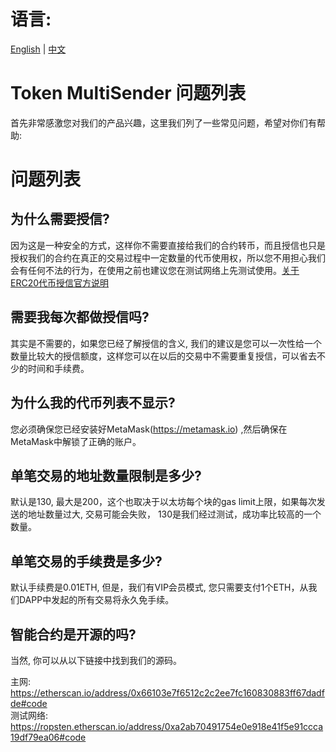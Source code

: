  # 语言:
[English](https://github.com/howeguo/Token-multisender/blob/master/FAQ.md)  | [中文](https://github.com/howeguo/Token-multisender/blob/master/FAQ_%E4%B8%AD%E6%96%87.md)

# Token MultiSender 问题列表

首先非常感激您对我们的产品兴趣，这里我们列了一些常见问题，希望对你们有帮助:

# 问题列表

## 为什么需要授信?
因为这是一种安全的方式，这样你不需要直接给我们的合约转币，而且授信也只是授权我们的合约在真正的交易过程中一定数量的代币使用权，所以您不用担心我们会有任何不法的行为，在使用之前也建议您在测试网络上先测试使用。[关于ERC20代币授信官方说明](https://theethereum.wiki/w/index.php/ERC20_Token_Standard#Approve_And_TransferFrom_Token_Balance)

## 需要我每次都做授信吗?
其实是不需要的，如果您已经了解授信的含义, 我们的建议是您可以一次性给一个数量比较大的授信额度，这样您可以在以后的交易中不需要重复授信，可以省去不少的时间和手续费。

## 为什么我的代币列表不显示?
您必须确保您已经安装好MetaMask(https://metamask.io) ,然后确保在MetaMask中解锁了正确的账户。

## 单笔交易的地址数量限制是多少?
默认是130, 最大是200，这个也取决于以太坊每个块的gas limit上限，如果每次发送的地址数量过大, 交易可能会失败， 130是我们经过测试，成功率比较高的一个数量。

## 单笔交易的手续费是多少?
默认手续费是0.01ETH, 但是，我们有VIP会员模式, 您只需要支付1个ETH，从我们DAPP中发起的所有交易将永久免手续。

## 智能合约是开源的吗?
当然, 你可以从以下链接中找到我们的源码。

主网: https://etherscan.io/address/0x66103e7f6512c2c2ee7fc160830883ff67dadfde#code  
测试网络: https://ropsten.etherscan.io/address/0xa2ab70491754e0e918e41f5e91ccca19df79ea06#code 










